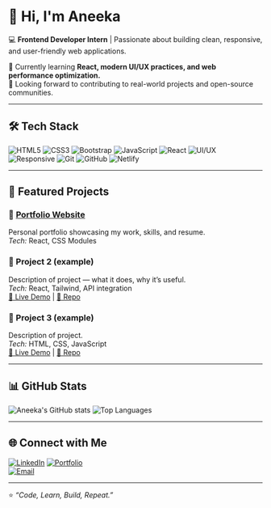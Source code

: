 # 👋 Hi, I'm Aneeka

💻 **Frontend Developer Intern** | Passionate about building clean, responsive, and user-friendly web applications.  

🌱 Currently learning **React, modern UI/UX practices, and web performance optimization.**  
🚀 Looking forward to contributing to real-world projects and open-source communities.  

---

## 🛠️ Tech Stack

![HTML5](https://img.shields.io/badge/HTML5-E34F26?style=for-the-badge&logo=html5&logoColor=white)
![CSS3](https://img.shields.io/badge/CSS3-1572B6?style=for-the-badge&logo=css3&logoColor=white)
![Bootstrap](https://img.shields.io/badge/Bootstrap-7952B3?style=for-the-badge&logo=bootstrap&logoColor=white)
![JavaScript](https://img.shields.io/badge/JavaScript%20(Basic)-F7DF1E?style=for-the-badge&logo=javascript&logoColor=black)
![React](https://img.shields.io/badge/React.js%20(Basic)-20232A?style=for-the-badge&logo=react&logoColor=61DAFB)
![UI/UX](https://img.shields.io/badge/UI%2FUX%20Design-FF69B4?style=for-the-badge&logo=figma&logoColor=white)
![Responsive](https://img.shields.io/badge/Responsive%20Web%20Design-00C7B7?style=for-the-badge&logo=responsive&logoColor=white)
![Git](https://img.shields.io/badge/Git-F05032?style=for-the-badge&logo=git&logoColor=white)
![GitHub](https://img.shields.io/badge/GitHub-181717?style=for-the-badge&logo=github&logoColor=white)
![Netlify](https://img.shields.io/badge/Netlify-00C7B7?style=for-the-badge&logo=netlify&logoColor=white)

---

## 📌 Featured Projects

### 🔹 [Portfolio Website](https://anee-portfolio.netlify.app/)  
Personal portfolio showcasing my work, skills, and resume.  
*Tech:* React, CSS Modules  

### 🔹 Project 2 (example)  
Description of project — what it does, why it’s useful.  
*Tech:* React, Tailwind, API integration  
[🔗 Live Demo](#) | [📂 Repo](#)  

### 🔹 Project 3 (example)  
Description of project.  
*Tech:* HTML, CSS, JavaScript  
[🔗 Live Demo](#) | [📂 Repo](#)  

---

## 📊 GitHub Stats

![Aneeka's GitHub stats](https://www.linkedin.com/in/aneeka-a74166204/) 
![Top Languages](https://github-readme-stats.vercel.app/api/top-langs/?username=aneeka&layout=compact&theme=tokyonight)

---

## 🌐 Connect with Me

[![LinkedIn](https://img.shields.io/badge/LinkedIn-0077B5?style=for-the-badge&logo=linkedin&logoColor=white)](https://www.linkedin.com/in/aneeka-a74166204/)
[![Portfolio](https://img.shields.io/badge/Portfolio-000000?style=for-the-badge&logo=vercel&logoColor=white)](https://anee-portfolio.netlify.app/)  
[![Email](https://img.shields.io/badge/Email-D14836?style=for-the-badge&logo=gmail&logoColor=white)](mailto:aneeka.0026@gmail.com)  

---

⭐️ *“Code, Learn, Build, Repeat.”*  
